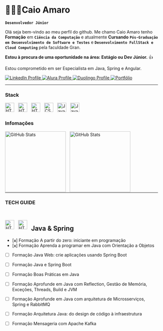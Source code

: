 # 👨🏻‍💻Caio Amaro

**`Desenvolvedor Júnior`**

Olá seja bem-vindo ao meu perfil do github. Me chamo Caio Amaro tenho **Formação** em **`Ciência da Computação`** e atualmente **Cursando** **`Pós-Graduação em Desenvolvimento de Software e Testes`** e **`Desenvolvimento FullStack e Cloud Computing`** pela faculdade Gran.

**Estou à procura de uma oportunidade na área: Estágio ou Dev Júnior.** 👍

Estou comprometido em ser Especialista em Java, Spring e Angular.


<p align="left">
    <a href="https://www.linkedin.com/in/caio-amaro-146775190" target="_blank">
        <img 
            alt="LinkedIn Profile" 
            title="Visite meu perfil no LinkedIn" 
            src="https://img.shields.io/badge/LinkedIn-%234A6E99?style=for-the-badge&logo=linkedin&logoColor=white" />
    </a>
    <a href="https://cursos.alura.com.br/user/caioamaro" target="_blank">
    <img 
        alt="Alura Profile" 
        title="Visite meu perfil na Alura" 
        src="https://img.shields.io/badge/Alura-%23000000?style=for-the-badge&logo=alura&logoColor=white" />
</a>
<a href="https://www.duolingo.com/profile/Hamnarok1" target="_blank">
    <img 
        alt="Duolingo Profile" 
        title="Visite meu perfil no Duolingo" 
        src="https://img.shields.io/badge/Duolingo-%2300B140?style=for-the-badge&logo=duolingo&logoColor=white" />
</a>
<a href="https://curriculo-ux.vercel.app/" target="_blank">
    <img 
        alt="Portfólio" 
        title="Visite meu portfólio" 
        src="https://img.shields.io/badge/Portfólio-%230A74FF?style=for-the-badge&logo=react&logoColor=white" />
</a>

</p>

---

<p>

### Stack

<img 
    align="left" 
    alt="HTML"
    title="HTML" 
    width="30px" 
    style="padding-right: 10px;" 
    src="https://cdn.jsdelivr.net/gh/devicons/devicon@latest/icons/java/java-original.svg" 
/>

<img 
    align="left" 
    alt="HTML"
    title="HTML" 
    width="30px" 
    style="padding-right: 10px;" 
    src="https://cdn.jsdelivr.net/gh/devicons/devicon@latest/icons/spring/spring-original.svg" 
/>

<img 
    align="left" 
    alt="HTML"
    title="HTML" 
    width="30px" 
    style="padding-right: 10px;" 
    src="https://cdn.jsdelivr.net/gh/devicons/devicon@latest/icons/html5/html5-original.svg" 
/>

<img 
    align="left" 
    alt="CSS" 
    title="CSS"
    width="30px" 
    style="padding-right: 10px;" 
    src="https://cdn.jsdelivr.net/gh/devicons/devicon@latest/icons/css3/css3-original.svg" 
/>
<img 
    align="left" 
    alt="JavaScript" 
    title="JavaScript"
    width="30px" 
    style="padding-right: 10px;" 
    src="https://cdn.jsdelivr.net/gh/devicons/devicon@latest/icons/javascript/javascript-original.svg" 
/>

<img 
    align="left" 
    alt="JavaScript" 
    title="JavaScript"
    width="30px" 
    style="padding-right: 10px;" 
    src="https://cdn.jsdelivr.net/gh/devicons/devicon@latest/icons/angularjs/angularjs-original.svg" 
/>

<br/>
<br/>

### Infomações

<p>
  <img 
    align="left" 
    alt="GitHub Stats" 
    height="200" 
    style="padding-right: 10px;" 
    src="https://github-readme-stats.vercel.app/api?username=caioamaro&show_icons=true&theme=dark&include_all_commits=true&locale=pt-br" 
  />

<img 
      align="left" 
      alt="GitHub Stats" 
      height="200" 
      src="https://github-readme-stats.vercel.app/api/top-langs/?username=caioamaro&theme=dark&layout=compact&custom_title=Tecnologias&langs_count=9" 
  />

</p>

</p>

<br/>
<br/>
<br/>
<br/>
<br/>
<br/>
<br/>
<br/>
<br/>
<br/>
<br/>

--- 

### TECH GUIDE

<br>

<p>

<img 
    align="left" 
    alt="HTML"
    title="HTML" 
    width="30px" 
    style="padding-right: 10px;" 
    src="https://cdn.jsdelivr.net/gh/devicons/devicon@latest/icons/java/java-original.svg" 
/>

<img 
    align="left" 
    alt="HTML"
    title="HTML" 
    width="30px" 
    style="padding-right: 10px;" 
    src="https://cdn.jsdelivr.net/gh/devicons/devicon@latest/icons/spring/spring-original.svg" 
/>

## Java & Spring

</p>

- [**`x`**] Formação A partir do zero: iniciante em programação  
- [**`x`**] Formação Aprenda a programar em Java com Orientação a Objetos  

- [ ] Formação Java Web: crie aplicações usando Spring Boot  
- [ ] Formação Java e Spring Boot  
- [ ] Formação Boas Práticas em Java  
- [ ] Formação Aprofunde em Java com Reflection, Gestão de Memória, Exceções, Threads, Build e JVM  

- [ ] Formação Aprofunde em Java com arquitetura de Microsserviços, Spring e RabbitMQ  
- [ ] Formação Arquitetura Java: do design de código à infraestrutura  
- [ ] Formação Mensageria com Apache Kafka

